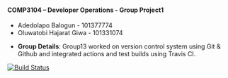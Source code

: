 #### COMP3104 – Developer Operations - Group Project1
- Adedolapo Balogun - 101377774
- Oluwatobi Hajarat Giwa - 101331074

* **Group Details**: Group13 worked on version control system using Git & Github and integrated actions and test builds using Travis CI.

[![Build Status](https://app.travis-ci.com/toubielawbar/COMP3104_Group13_Assignment.svg?branch=master)](https://app.travis-ci.com/toubielawbar/COMP3104_Group13_Assignment)